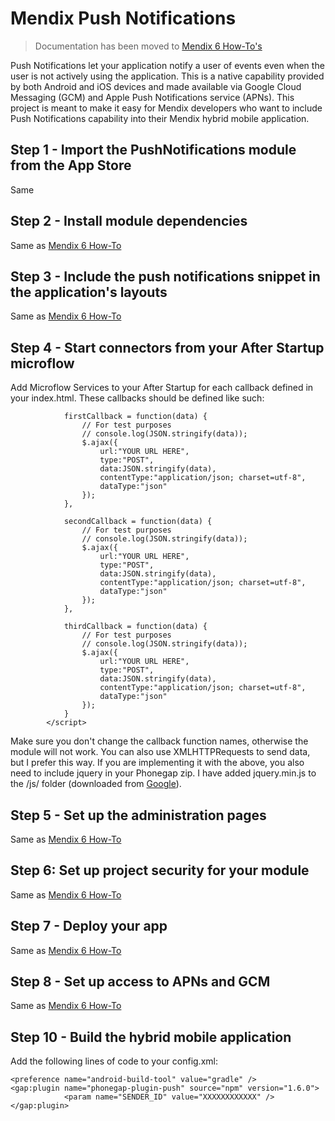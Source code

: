 # Mendix Push Notifications

> Documentation has been moved to [Mendix 6 How-To's](https://world.mendix.com/display/howto6/Push+Notifications)

Push Notifications let your application notify a user of events even when the user is not actively using the application. This is a native capability provided by both Android and iOS devices and made available via Google Cloud Messaging (GCM) and Apple Push Notifications service (APNs). This project is meant to make it easy for Mendix developers who want to include Push Notifications capability into their Mendix hybrid mobile application.

## Step 1 - Import the PushNotifications module from the App Store

Same

## Step 2 - Install module dependencies

Same as [Mendix 6 How-To](https://world.mendix.com/display/public/howto6/Implementation+Guide)

## Step 3 - Include the push notifications snippet in the application's layouts

Same as [Mendix 6 How-To](https://world.mendix.com/display/public/howto6/Implementation+Guide)

## Step 4 - Start connectors from your After Startup microflow

Add Microflow Services to your After Startup for each callback defined in your index.html. These callbacks should be defined like such:

```		  <script>
            firstCallback = function(data) {
                // For test purposes
                // console.log(JSON.stringify(data));
                $.ajax({
                    url:"YOUR URL HERE",
                    type:"POST",
                    data:JSON.stringify(data),
                    contentType:"application/json; charset=utf-8",
                    dataType:"json"
                });
            },

            secondCallback = function(data) {
                // For test purposes
                // console.log(JSON.stringify(data));                
                $.ajax({
                    url:"YOUR URL HERE",
                    type:"POST",
                    data:JSON.stringify(data),
                    contentType:"application/json; charset=utf-8",
                    dataType:"json"
                });               
            },

            thirdCallback = function(data) {
                // For test purposes
                // console.log(JSON.stringify(data));                
                $.ajax({
                    url:"YOUR URL HERE",
                    type:"POST",
                    data:JSON.stringify(data),
                    contentType:"application/json; charset=utf-8",
                    dataType:"json"
                });        
            }
        </script> 
  ```
Make sure you don't change the callback function names, otherwise the module will not work. You can also use XMLHTTPRequests to send data, but I prefer this way. If you are implementing it with the above, you also need to include jquery in your Phonegap zip. I have added jquery.min.js to the /js/ folder (downloaded from [Google](https://ajax.googleapis.com/ajax/libs/jquery/1.12.4/jquery.min.js)).

## Step 5 - Set up the administration pages

Same as [Mendix 6 How-To](https://world.mendix.com/display/public/howto6/Implementation+Guide)

## Step 6: Set up project security for your module

Same as [Mendix 6 How-To](https://world.mendix.com/display/public/howto6/Implementation+Guide)

## Step 7 - Deploy your app

Same as [Mendix 6 How-To](https://world.mendix.com/display/public/howto6/Implementation+Guide)

## Step 8 - Set up access to APNs and GCM

Same as [Mendix 6 How-To](https://world.mendix.com/display/public/howto6/Implementation+Guide)

## Step 10 - Build the hybrid mobile application

Add the following lines of code to your config.xml:

```
<preference name="android-build-tool" value="gradle" />
<gap:plugin name="phonegap-plugin-push" source="npm" version="1.6.0">
            <param name="SENDER_ID" value="XXXXXXXXXXXX" />
</gap:plugin>
```
